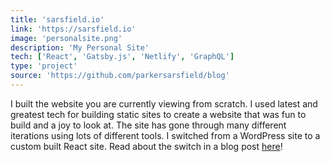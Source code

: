 ```yaml
---
title: 'sarsfield.io'
link: 'https://sarsfield.io'
image: 'personalsite.png'
description: 'My Personal Site'
tech: ['React', 'Gatsby.js', 'Netlify', 'GraphQL']
type: 'project'
source: 'https://github.com/parkersarsfield/blog'
---
```


I built the website you are currently viewing from scratch. I used latest and greatest tech for building static sites to create a website that was fun to build and a joy to look at. The site has gone through many different iterations using lots of different tools. I switched from a WordPress site to a custom built React site. Read about the switch in a blog post [here](/blog/gatsby)!
